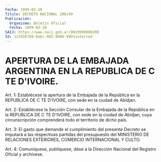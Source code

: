 ```yaml
---
Fecha: 1999-03-10
Título: DECRETO NACIONAL 200/99
Publicación:
  Organismo: Boletín Oficial
  Fecha: 1999-03-10
SAIJ: https://www.saij.gob.ar/DN19990000200
Id: 123456789-0abc-002-0000-9991soterced
---
```

# APERTURA DE LA EMBAJADA ARGENTINA EN LA REPUBLICA DE C TE D'IVOIRE.

<a id="1"></a>
Art. 1: Establécese la apertura de la Embajada de la República en la REPUBLICA DE C TE D'IVOIRE, con sede en la ciudad  de Abidjan.

<a id="2"></a>
Art.  2:  Establécese  la  Sección Consular de la Embajada de  la República en la REPUBLICA DE C TE  D'IVOIRE,  con sede en la ciudad de Abidjan, cuya circunscripción comprenderá todo  el territorio de dicho país.

<a id="3"></a>
Art. 3: El gasto que demande el cumplimiento del presente  Decreto se   imputará  a  las  respectivas  partidas  del  presupuesto  del MINISTERIO DE RELACIONES EXTERIORES, COMERCIO INTERNACIONAL Y CULTO.

<a id="4"></a>
Art.   4: Comuníquese, publíquese, dése a la Dirección Nacional del Registro Oficial y archívese.